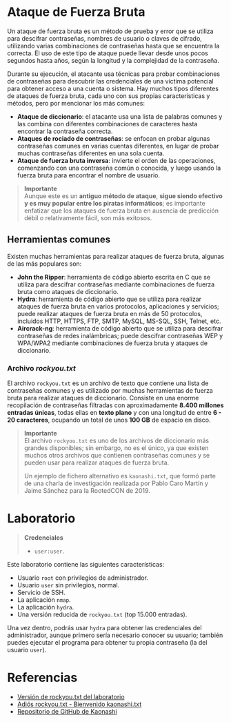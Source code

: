 # Ataque de Fuerza Bruta

Un ataque de fuerza bruta es un método de prueba y error que se utiliza para descifrar contraseñas, nombres de usuario o claves de cifrado, utilizando varias combinaciones de contraseñas hasta que se encuentra la correcta. El uso de este tipo de ataque puede llevar desde unos pocos segundos hasta años, según la longitud y la complejidad de la contraseña.

Durante su ejecución, el atacante usa técnicas para probar combinaciones de contraseñas para descubrir las credenciales de una víctima potencial para obtener acceso a una cuenta o sistema. Hay muchos tipos diferentes de ataques de fuerza bruta, cada uno con sus propias características y métodos, pero por mencionar los más comunes:

- **Ataque de diccionario**: el atacante usa una lista de palabras comunes y las combina con diferentes combinaciones de caracteres hasta encontrar la contraseña correcta.
- **Ataques de rociado de contraseñas**: se enfocan en probar algunas contraseñas comunes en varias cuentas diferentes, en lugar de probar muchas contraseñas diferentes en una sola cuenta.
- **Ataque de fuerza bruta inversa**: invierte el orden de las operaciones, comenzando con una contraseña común o conocida, y luego usando la fuerza bruta para encontrar el nombre de usuario.

> **Importante**  
> Aunque este es un **antiguo método de ataque**, **sigue siendo efectivo y es muy popular entre los piratas informáticos**; es importante enfatizar que los ataques de fuerza bruta en ausencia de predicción débil o relativamente fácil, son más exitosos. 


## Herramientas comunes

Existen muchas herramientas para realizar ataques de fuerza bruta, algunas de las más populares son:

- **John the Ripper**: herramienta de código abierto escrita en C que se utiliza para descifrar contraseñas mediante combinaciones de fuerza bruta como ataques de diccionario.
- **Hydra**: herramienta de código abierto que se utiliza para realizar ataques de fuerza bruta en varios protocolos, aplicaciones y servicios; puede realizar ataques de fuerza bruta en más de 50 protocolos, incluidos HTTP, HTTPS, FTP, SMTP, MySQL, MS-SQL, SSH, Telnet, etc.
- **Aircrack-ng**: herramienta de código abierto que se utiliza para descifrar contraseñas de redes inalámbricas; puede descifrar contraseñas WEP y WPA/WPA2 mediante combinaciones de fuerza bruta y ataques de diccionario.


### Archivo *rockyou.txt*

El archivo `rockyou.txt` es un archivo de texto que contiene una lista de contraseñas comunes y es utilizado por muchas herramientas de fuerza bruta para realizar ataques de diccionario. Consiste en una enorme recopilación de contraseñas filtradas con aproximadamente **8.400 millones entradas únicas**, todas ellas en **texto plano** y con una longitud de entre **6 - 20 caracteres**, ocupando un total de unos **100 GB** de espacio en disco.

> **Importante**  
> El archivo `rockyou.txt` es uno de los archivos de diccionario más grandes disponibles; sin embargo, no es el único, ya que existen muchos otros archivos que contienen contraseñas comunes y se pueden usar para realizar ataques de fuerza bruta.
>
> Un ejemplo de fichero alternativo es `kaonashi.txt`, que formó parte de una charla de investigación realizada por Pablo Caro Martín y Jaime Sánchez para la RootedCON de 2019.


# Laboratorio

> **Credenciales**  
> - `user:user`.

Este laboratorio contiene las siguientes características:

- Usuario `root` con privilegios de administrador.
- Usuario `user` sin privilegios, normal.
- Servicio de SSH.
- La aplicación `nmap`.
- La aplicación `hydra`.
- Una versión reducida de `rockyou.txt` (top 15.000 entradas).

Una vez dentro, podrás usar `hydra` para obtener las credenciales del administrador, aunque primero sería necesario conocer su usuario; también puedes ejecutar el programa para obtener tu propia contraseña (la del usuario `user`).


# Referencias

- [Versión de rockyou.txt del laboratorio](https://gist.github.com/roycewilliams/4003707694aeb44c654bf27a19249932)
- [Adiós rockyou.txt - Bienvenido kaonashi.txt](https://sniferl4bs.com/2020/02/adios-rockyou.txt-bienvenido-kaonashi.txt)
- [Repositorio de GitHub de Kaonashi](https://github.com/kaonashi-passwords/Kaonashi)
